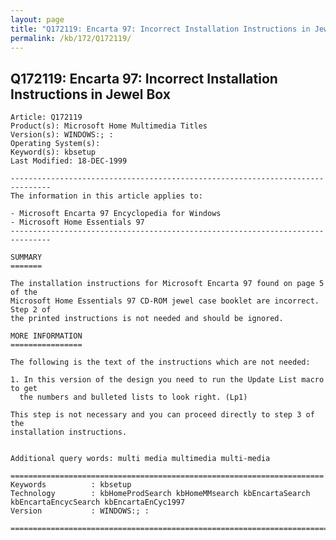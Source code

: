 ```yaml
---
layout: page
title: "Q172119: Encarta 97: Incorrect Installation Instructions in Jewel Box"
permalink: /kb/172/Q172119/
---
```


## Q172119: Encarta 97: Incorrect Installation Instructions in Jewel Box

	Article: Q172119
	Product(s): Microsoft Home Multimedia Titles
	Version(s): WINDOWS:; :
	Operating System(s): 
	Keyword(s): kbsetup
	Last Modified: 18-DEC-1999
	
	-------------------------------------------------------------------------------
	The information in this article applies to:
	
	- Microsoft Encarta 97 Encyclopedia for Windows 
	- Microsoft Home Essentials 97 
	-------------------------------------------------------------------------------
	
	SUMMARY
	=======
	
	The installation instructions for Microsoft Encarta 97 found on page 5 of the
	Microsoft Home Essentials 97 CD-ROM jewel case booklet are incorrect. Step 2 of
	the printed instructions is not needed and should be ignored.
	
	MORE INFORMATION
	================
	
	The following is the text of the instructions which are not needed:
	
	1. In this version of the design you need to run the Update List macro to get
	  the numbers and bulleted lists to look right. (Lp1)
	
	This step is not necessary and you can proceed directly to step 3 of the
	installation instructions.
	
	
	Additional query words: multi media multimedia multi-media
	
	======================================================================
	Keywords          : kbsetup 
	Technology        : kbHomeProdSearch kbHomeMMsearch kbEncartaSearch kbEncartaEncycSearch kbEncartaEnCyc1997
	Version           : WINDOWS:; :
	
	=============================================================================
	
